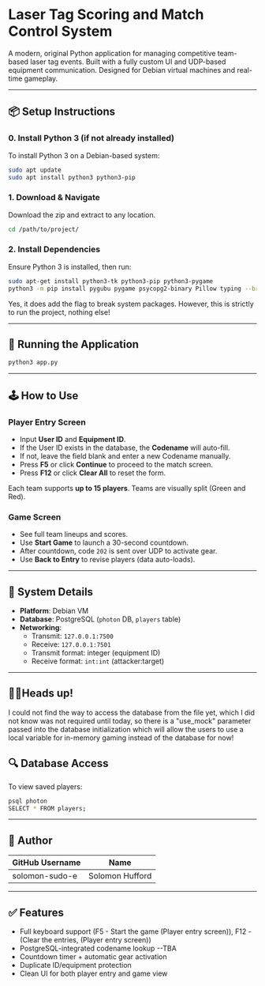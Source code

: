 # Laser Tag Scoring and Match Control System

A modern, original Python application for managing competitive team-based laser tag events. Built with a fully custom UI and UDP-based equipment communication. Designed for Debian virtual machines and real-time gameplay.

---

## 📦 Setup Instructions

### 0. Install Python 3 (if not already installed)
To install Python 3 on a Debian-based system:

```bash
sudo apt update
sudo apt install python3 python3-pip
```

### 1. Download & Navigate
Download the zip and extract to any location.

```bash
cd /path/to/project/
```

### 2. Install Dependencies
Ensure Python 3 is installed, then run:

```bash
sudo apt-get install python3-tk python3-pip python3-pygame
python3 -m pip install pygubu pygame psycopg2-binary Pillow typing --break-system-packages
```
Yes, it does add the flag to break system packages. However, this is strictly to run the project, nothing else!

---

## 🚀 Running the Application

```bash
python3 app.py
```

---

## 🕹️ How to Use

### Player Entry Screen
- Input **User ID** and **Equipment ID**.
- If the User ID exists in the database, the **Codename** will auto-fill.
- If not, leave the field blank and enter a new Codename manually.
- Press **F5** or click **Continue** to proceed to the match screen.
- Press **F12** or click **Clear All** to reset the form.

Each team supports **up to 15 players**. Teams are visually split (Green and Red).

### Game Screen
- See full team lineups and scores.
- Use **Start Game** to launch a 30-second countdown.
- After countdown, code `202` is sent over UDP to activate gear.
- Use **Back to Entry** to revise players (data auto-loads).

---

## 🧰 System Details
- **Platform**: Debian VM
- **Database**: PostgreSQL (`photon` DB, `players` table)
- **Networking**:
  - Transmit: `127.0.0.1:7500`
  - Receive:  `127.0.0.1:7501`
  - Transmit format: integer (equipment ID)
  - Receive format: `int:int` (attacker:target)

---
## 🕵️‍♂️**Heads up!**
I could not find the way to access the database from the file yet, which I did not know was not required until today, so there is a "use_mock" parameter passed into the database initialization which will allow the users to use a local variable for in-memory gaming instead of the database for now!

## 🔍 Database Access
To view saved players:

```bash
psql photon
SELECT * FROM players;
```

---

## 👤 Author
| GitHub Username   | Name             |
|------------------|------------------|
| solomon-sudo-e    | Solomon Hufford  |

---

## ✅ Features
- Full keyboard support (F5 - Start the game (Player entry screen)), F12 - (Clear the entries, (Player entry screen))
- PostgreSQL-integrated codename lookup --TBA
- Countdown timer + automatic gear activation
- Duplicate ID/equipment protection
- Clean UI for both player entry and game view
